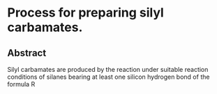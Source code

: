 # Process for preparing silyl carbamates.

## Abstract
Silyl carbamates are produced by the reaction under suitable reaction conditions of silanes bearing at least one silicon hydrogen bond of the formula R